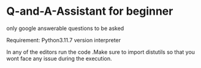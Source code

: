 # Q-and-A-Assistant for beginner
only google answerable questions to be asked



Requirement: Python3.11.7 version interpreter

In any of the editors run  the code .Make sure to import distutils so that you wont face any issue during the execution.

